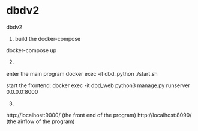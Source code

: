 # dbdv2
dbdv2
1. build the docker-compose

docker-compose up


2. 
enter the main program
docker exec -it dbd_python ./start.sh

start the frontend:
docker exec -it dbd_web python3 manage.py runserver 0.0.0.0:8000



3.
http://localhost:9000/
(the front end of the program)
http://localhost:8090/
(the airflow of the program)

